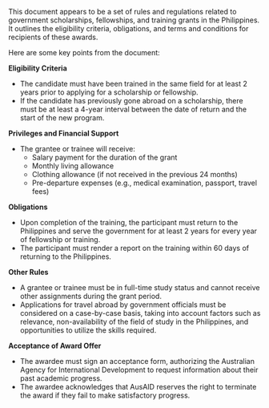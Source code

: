 This document appears to be a set of rules and regulations related to government scholarships, fellowships, and training grants in the Philippines. It outlines the eligibility criteria, obligations, and terms and conditions for recipients of these awards.

Here are some key points from the document:

**Eligibility Criteria**

* The candidate must have been trained in the same field for at least 2 years prior to applying for a scholarship or fellowship.
* If the candidate has previously gone abroad on a scholarship, there must be at least a 4-year interval between the date of return and the start of the new program.

**Privileges and Financial Support**

* The grantee or trainee will receive:
	+ Salary payment for the duration of the grant
	+ Monthly living allowance
	+ Clothing allowance (if not received in the previous 24 months)
	+ Pre-departure expenses (e.g., medical examination, passport, travel fees)

**Obligations**

* Upon completion of the training, the participant must return to the Philippines and serve the government for at least 2 years for every year of fellowship or training.
* The participant must render a report on the training within 60 days of returning to the Philippines.

**Other Rules**

* A grantee or trainee must be in full-time study status and cannot receive other assignments during the grant period.
* Applications for travel abroad by government officials must be considered on a case-by-case basis, taking into account factors such as relevance, non-availability of the field of study in the Philippines, and opportunities to utilize the skills required.

**Acceptance of Award Offer**

* The awardee must sign an acceptance form, authorizing the Australian Agency for International Development to request information about their past academic progress.
* The awardee acknowledges that AusAID reserves the right to terminate the award if they fail to make satisfactory progress.